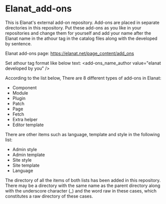 # Elanat_add-ons
This is Elanat's external add-on repository. Add-ons are placed in separate directories in this repository. Put these add-ons as you like in your repositories and change them for yourself and add your name after the Elanat name in the athour tag in the catalog files along with the developed by sentence.

Elanat add-ons page:
https://elanat.net/page_content/add_ons

Set athour tag format like below text:
<add-ons_name_author value="elanat developed by you" />

According to the list below, There are 8 different types of add-ons in Elanat:

 - Component
 - Module
 - Plugin
 - Patch
 - Page
 - Fetch
 - Extra helper
 - Editor template

There are other items such as language, template and style in the following list:

 - Admin style
 - Admin template
 - Site style
 - Site template
 - Language

The directory of all the items of both lists has been added in this repository. There may be a directory with the same name as the parent directory along with the underscore character (_) and the word raw in these cases, which constitutes a raw directory of these cases.
